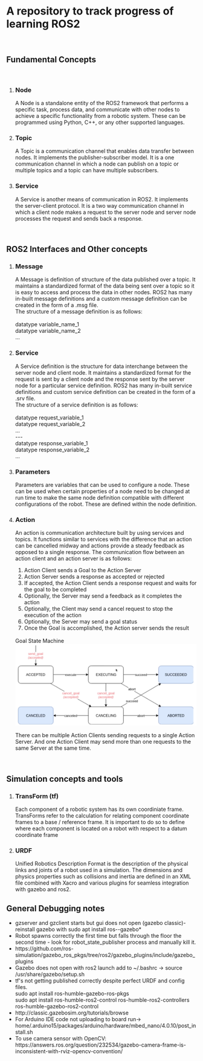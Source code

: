 <h1>A repository to track progress of learning ROS2</h1>
<br>
<h2>Fundamental Concepts</h2>
<br>
<ol>
    <li><h3>Node</h3>
        <p>A Node is a standalone entity of the ROS2 framework that performs a specific task, process data, and communicate with other nodes to achieve a specific functionality from a robotic system. These can be programmed using Python, C++, or any other supported languages.</p></li>
    <li><h3>Topic</h3>
        <p>A Topic is a communication channel that enables data transfer between nodes. It implements the publisher-subscriber model. It is a one communication channel in which a node can publish on a topic or multiple topics and a topic can have multiple subscribers.</p></li>
    <li><h3>Service</h3>
        <p>A Service is another means of communication in ROS2. It implements the server-client protocol. It is a two way communication channel in which a client node makes a request to the server node and server node processes the request and sends back a response.</p></li>
</ol>
<br>
<h2>ROS2 Interfaces and Other concepts</h2>
<ol>
    <li><h3>Message</h3>
        <p>A Message is definition of structure of the data published over a topic. It maintains a standardized format of the data being sent over a topic so it is easy to access and process the data in other nodes. ROS2 has many in-built message definitions and a custom message definition can be created in the form of a .msg file.<br>The structure of a message definition is as follows:<br>
        <br>datatype variable_name_1
        <br>datatype variable_name_2
        <br>...</p></li>
    <li><h3>Service</h3>
        <p>A Service definition is the structure for data interchange between the server node and client node. It maintains a standardized format for the request is sent by a client node and the response sent by the server node for a particular service definition. ROS2 has many in-built service definitions and custom service definition can be created in the form of a .srv file.<br>The structure of a service definition is as follows:<br>
        <br>datatype request_variable_1
        <br>datatype request_variable_2
        <br>...
        <br>---
        <br>datatype response_variable_1
        <br>datatype response_variable_2
        <br>...</p></li>
    <li><h3>Parameters</h3>
        <p>Parameters are variables that can be used to configure a node. These can be used when certain properties of a node need to be changed at run time to make the same node definition compatible with different configurations of the robot. These are defined within the node definition.</p></li>
    <li><h3>Action</h3>
        <p>An action is communication architecture built by using services and topics. It functions similar to services with the difference that an action can be cancelled midway and actions provide a steady feedback as opposed to a single response. The communication flow between an action client and an action server is as follows:</p>
        <ol>
        <li>Action Client sends a Goal to the Action Server</li>
        <li>Action Server sends a response as accepted or rejected</li>
        <li>If accepted, the Action Client sends a response request and waits for the goal to be completed</li>
        <li>Optionally, the Server may send a feedback as it completes the action</li>
        <li>Optionally, the Client may send a cancel request to stop the execution of the action</li>
        <li>Optionally, the Server may send a goal status</li>
        <li>Once the Goal is accomplished, the Action server sends the result</li>
        </ol>
        <br>
        Goal State Machine<br>
        <img src="Resources/Screenshot from 2023-12-29 19-11-09.png">
        <p>There can be multiple Action Clients sending requests to a single Action Server. And one Action Client may send more than one requests to the same Server at the same time.</p>
        </li>
</ol>
<br>
<h2>Simulation concepts and tools</h2>
<ol>
    <li><h3>TransForm (tf)</h3>
        <p>Each component of a robotic system has its own coordiniate frame. TransForms refer to the calculation for relating component coordinate frames to a base / reference frame. It is important to do so to define where each component is located on a robot with respect to a datum coordinate frame</p></li>
    <li><h3>URDF</h3>
        <p>Unified Robotics Description Format is the description of the physical links and joints of a robot used in a simulation. The dimensions and physics properties such as collisions and inertia are defined in an XML file combined with Xacro and various plugins for seamless integration with gazebo and ros2.</p>
    </li>
</ol>

<h2> General Debugging notes </h2>
<ul>
<li>gzserver and gzclient starts but gui does not open (gazebo classic)- reinstall gazebo with sudo apt install ros-<distro>-gazebo*</li>
<li>Robot spawns correctly the first time but falls through the floor the second time - look for robot_state_publisher process and manually kill it.</li>
<li>https://github.com/ros-simulation/gazebo_ros_pkgs/tree/ros2/gazebo_plugins/include/gazebo_plugins</li>
<li>Gazebo does not open with ros2 launch add to ~/.bashrc -> source /usr/share/gazebo/setup.sh</li>
<li>tf's not getting published correctly despite perfect URDF and config files.
<br>sudo apt install ros-humble-gazebo-ros-pkgs
<br>sudo apt install ros-humble-ros2-control ros-humble-ros2-controllers ros-humble-gazebo-ros2-control</li>
<li>http://classic.gazebosim.org/tutorials/browse</li>
<li>For Arduino IDE code not uploading to board run-> home/.arduino15/packages/arduino/hardware/mbed_nano/4.0.10/post_install.sh</li>
<li>To use camera sensor with OpenCV: https://answers.ros.org/question/232534/gazebo-camera-frame-is-inconsistent-with-rviz-opencv-convention/</li>
</ul>